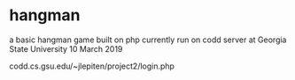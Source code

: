 # hangman
a basic hangman game built on php
currently run on codd server at Georgia State University
10 March 2019

codd.cs.gsu.edu/~jlepiten/project2/login.php
